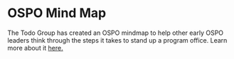 # OSPO Mind Map 

The Todo Group has created an OSPO mindmap to help other early OSPO leaders think through the steps it takes to stand up a program office. 
Learn more about it [here.](https://ospomindmap.todogroup.org/)

